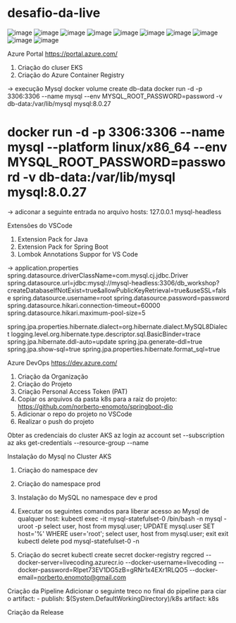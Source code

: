 # desafio-da-live

![image](https://user-images.githubusercontent.com/52088444/160458826-a312a91e-39c1-4e0b-b97f-e5338782b402.png)
![image](https://user-images.githubusercontent.com/52088444/160458883-16edf75e-bd05-4deb-a9ff-bcb1645fbf7a.png)
![image](https://user-images.githubusercontent.com/52088444/160458921-b981813e-0d3f-4843-a64d-e02623b6478a.png)
![image](https://user-images.githubusercontent.com/52088444/160458952-63691d5a-3df3-4959-b3db-c00a074cd96d.png)
![image](https://user-images.githubusercontent.com/52088444/160458985-1bcf26c5-d90a-40cb-8794-c00129fe3f4e.png)
![image](https://user-images.githubusercontent.com/52088444/160459028-6b1265a7-9e7f-49cd-83f9-6032020f0c5d.png)
![image](https://user-images.githubusercontent.com/52088444/160459067-30583488-e21d-45b3-a61f-e0dc34716ec0.png)
![image](https://user-images.githubusercontent.com/52088444/160459133-aa01888a-d741-45f7-af4c-d3925003c250.png)
![image](https://user-images.githubusercontent.com/52088444/160459209-e530b02e-b925-4f2a-918e-13af045130e0.png)
![image](https://user-images.githubusercontent.com/52088444/160459256-8009f92e-2d12-48b4-8164-6cba1aa7d186.png)



Azure Portal
https://portal.azure.com/
1. Criação do cluser EKS
2. Criação do Azure Container Registry


-> execução Mysql
docker volume create db-data
docker run -d -p 3306:3306 --name mysql --env MYSQL_ROOT_PASSWORD=password -v db-data:/var/lib/mysql mysql:8.0.27

# docker run -d -p 3306:3306 --name mysql --platform linux/x86_64 --env MYSQL_ROOT_PASSWORD=password -v db-data:/var/lib/mysql mysql:8.0.27


-> adiconar a seguinte entrada no arquivo hosts: 
127.0.0.1    mysql-headless   

Extensões do VSCode
1. Extension Pack for Java
2. Extension Pack for Spring Boot
3. Lombok Annotations Suppor for VS Code


-> application.properties
spring.datasource.driverClassName=com.mysql.cj.jdbc.Driver
spring.datasource.url=jdbc:mysql://mysql-headless:3306/db_workshop?createDatabaseIfNotExist=true&allowPublicKeyRetrieval=true&useSSL=false
spring.datasource.username=root
spring.datasource.password=password
spring.datasource.hikari.connection-timeout=60000
spring.datasource.hikari.maximum-pool-size=5

spring.jpa.properties.hibernate.dialect=org.hibernate.dialect.MySQL8Dialect
logging.level.org.hibernate.type.descriptor.sql.BasicBinder=trace
spring.jpa.hibernate.ddl-auto=update
spring.jpa.generate-ddl=true
spring.jpa.show-sql=true
spring.jpa.properties.hibernate.format_sql=true

Azure DevOps
https://dev.azure.com/
1. Criação da Organização
2. Criação do Projeto
3. Criação Personal Access Token (PAT)
4. Copiar os arquivos da pasta k8s para a raiz do projeto: https://github.com/norberto-enomoto/springboot-dio
5. Adicionar o repo do projeto no VSCode
6. Realizar o push do projeto

Obter as credenciais do cluster AKS
az login 
az account set --subscription <subscription>
az aks get-credentials --resource-group <resource-group> --name <cluster-name>

Instalação do Mysql no Cluster AKS
1. Criação do namespace dev
2. Criação do namespace prod
4. Instalação do MySQL no namespace dev e prod

5. Executar os seguintes comandos para liberar acesso ao Mysql de qualquer host:
    kubectl exec -it mysql-statefulset-0 /bin/bash -n <namespace>
    mysql -uroot -p
    select user, host from mysql.user;
    UPDATE mysql.user SET host='%' WHERE user='root';
    select user, host from mysql.user;
    exit
    exit
    kubectl delete pod mysql-statefulset-0 -n <namespace>
    
6. Criação do secret
		kubectl create secret docker-registry regcred --docker-server=livecoding.azurecr.io --docker-username=livecoding --docker-password=RIpet73EV1DG5zB=gRNr1x4EXr1RLQO5 --docker-email=norberto.enomoto@gmail.com
    
Criação da Pipeline
  Adicionar o seguinte treco no final do pipeline para ciar o artifact:
      - publish: $(System.DefaultWorkingDirectory)/k8s
      artifact: k8s
      
Criação da Release


